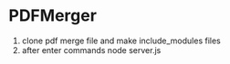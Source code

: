 # PDFMerger
1. clone pdf merge file and make include_modules files
2. after enter commands node server.js
